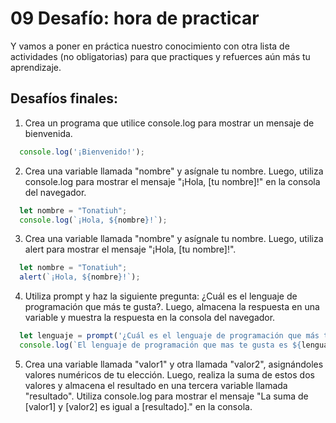 # 09 Desafío: hora de practicar
<p>Y vamos a poner en práctica nuestro conocimiento con otra lista de actividades (no obligatorias) para que practiques y refuerces aún más tu aprendizaje.</p>

## Desafíos finales:
1. Crea un programa que utilice console.log para mostrar un mensaje de bienvenida.
```javascript
  console.log('¡Bienvenido!');
```
2. Crea una variable llamada "nombre" y asígnale tu nombre. Luego, utiliza console.log para mostrar el mensaje "¡Hola, [tu nombre]!" en la consola del navegador.
```javascript
  let nombre = "Tonatiuh";
  console.log(`¡Hola, ${nombre}!`);
```
3. Crea una variable llamada "nombre" y asígnale tu nombre. Luego, utiliza alert para mostrar el mensaje "¡Hola, [tu nombre]!".
```javascript
  let nombre = "Tonatiuh";
  alert(`¡Hola, ${nombre}!`);
```
4. Utiliza prompt y haz la siguiente pregunta: ¿Cuál es el lenguaje de programación que más te gusta?. Luego, almacena la respuesta en una variable y muestra la respuesta en la consola del navegador.
```javascript
  let lenguaje = prompt('¿Cuál es el lenguaje de programación que más te gusta?');
  console.log(`El lenguaje de programación que mas te gusta es ${lenguaje}`);
```
5. Crea una variable llamada "valor1" y otra llamada "valor2", asignándoles valores numéricos de tu elección. Luego, realiza la suma de estos dos valores y almacena el resultado en una tercera variable llamada "resultado".
   Utiliza console.log para mostrar el mensaje "La suma de [valor1] y [valor2] es igual a [resultado]." en la consola.
